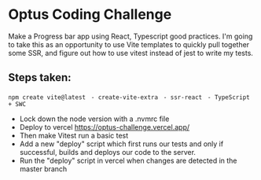 # Optus Coding Challenge

Make a Progress bar app using React, Typescript good practices.
I'm going to take this as an opportunity to use Vite templates to quickly pull together some SSR, and figure out how to use vitest instead of jest to write my tests.

## Steps taken:

`npm create vite@latest`
` - create-vite-extra`
` - ssr-react`
` - TypeScript + SWC`

- Lock down the node version with a .nvmrc file
- Deploy to vercel https://optus-challenge.vercel.app/
- Then make Vitest run a basic test
- Add a new "deploy" script which first runs our tests and only if successful, builds and deploys our code to the server.
- Run the "deploy" script in vercel when changes are detected in the master branch

